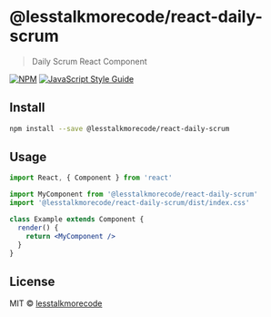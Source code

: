 # @lesstalkmorecode/react-daily-scrum

> Daily Scrum React Component

[![NPM](https://img.shields.io/npm/v/@lesstalkmorecode/react-daily-scrum.svg)](https://www.npmjs.com/package/@lesstalkmorecode/react-daily-scrum) [![JavaScript Style Guide](https://img.shields.io/badge/code_style-standard-brightgreen.svg)](https://standardjs.com)

## Install

```bash
npm install --save @lesstalkmorecode/react-daily-scrum
```

## Usage

```jsx
import React, { Component } from 'react'

import MyComponent from '@lesstalkmorecode/react-daily-scrum'
import '@lesstalkmorecode/react-daily-scrum/dist/index.css'

class Example extends Component {
  render() {
    return <MyComponent />
  }
}
```

## License

MIT © [lesstalkmorecode](https://github.com/lesstalkmorecode)
